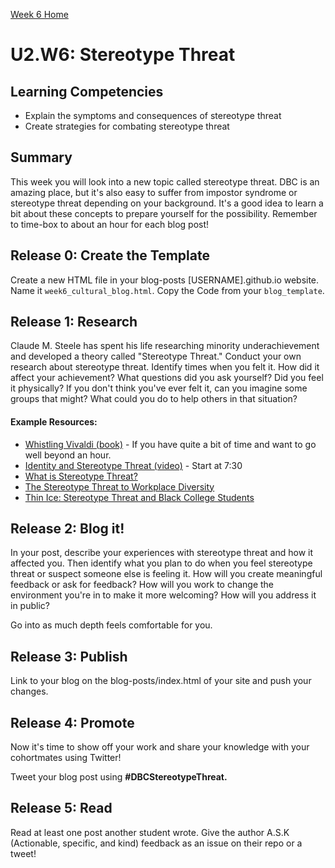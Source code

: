 [Week 6 Home](./)

# U2.W6: Stereotype Threat

## Learning Competencies
- Explain the symptoms and consequences of stereotype threat
- Create strategies for combating stereotype threat

## Summary
This week you will look into a new topic called stereotype threat. DBC is an amazing place, but it's also easy
to suffer from impostor syndrome or stereotype threat depending on your background. It's a good idea to learn a bit about these concepts to prepare yourself for the possibility. Remember to time-box to about an hour for each blog post!

## Release 0: Create the Template

Create a new HTML file in your blog-posts [USERNAME].github.io website. Name it `week6_cultural_blog.html`. Copy the Code from your `blog_template`.

## Release 1: Research

Claude M. Steele has spent his life researching minority underachievement and developed a theory called "Stereotype Threat." Conduct your own research about stereotype threat. Identify times when you felt it. How did it affect your achievement? What questions did you ask yourself? Did you feel it physically? If you don't think you've ever felt it, can you imagine some groups that might? What could you do to help others in that situation?

#### Example Resources:
- [Whistling Vivaldi (book)](http://www.amazon.com/Whistling-Vivaldi-Stereotypes-Affect-Issues/dp/0393339726) - If you have quite a bit of time and want to go well beyond an hour.
- [Identity and Stereotype Threat (video)](https://www.youtube.com/watch?v=q1fzIuuXlkk) - Start at 7:30
- [What is Stereotype Threat?](http://www.reducingstereotypethreat.org/definition.html)
- [The Stereotype Threat to Workplace Diversity](http://www.diversityinc.com/diversity-events/the-stereotype-threat-dr-claude-steele-mesmerizes-audience-video/)
- [Thin Ice: Stereotype Threat and Black College Students](http://www.theatlantic.com/magazine/archive/1999/08/thin-ice-stereotype-threat-and-black-college-students/304663/)

## Release 2: Blog it!

In your post, describe your experiences with stereotype threat and how it affected you. Then identify what you plan to do when you feel stereotype threat or suspect someone else is feeling it. How will you create meaningful feedback or ask for feedback? How will you work to change the environment you're in to make it more welcoming? How will you address it in public?

Go into as much depth feels comfortable for you.

## Release 3: Publish
Link to your blog on the blog-posts/index.html of your site and push your changes.

## Release 4: Promote
Now it's time to show off your work and share your knowledge with your cohortmates using Twitter!

Tweet your blog post using **#DBCStereotypeThreat.**

## Release 5: Read
Read at least one post another student wrote. Give the author A.S.K (Actionable, specific, and kind) feedback as an issue on their repo or a tweet!